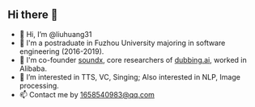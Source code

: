 ## Hi there 👋
- 👋 Hi, I’m @liuhuang31
- 🏫 I'm a postraduate in Fuzhou University majoring in software engineering (2016-2019).
- 🔭 I'm co-founder [soundx](https://www.soundx.cn/), core researchers of [dubbing.ai](https://dubbing.tech/), worked in Alibaba.
- 👀 I’m interested in TTS, VC, Singing; Also interested in NLP, Image processing.
- 📫 Contact me by 1658540983@qq.com
